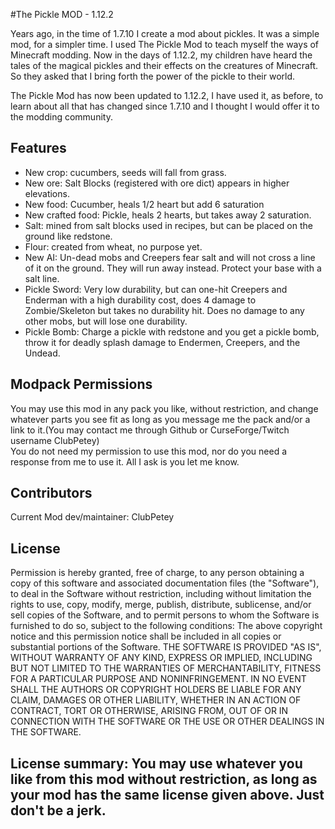 #The Pickle MOD - 1.12.2

Years ago, in the time of 1.7.10 I create a mod about pickles. It was a simple mod, for a simpler time. I used The Pickle Mod to teach myself the ways of Minecraft modding.  Now in the days of 1.12.2, my children have heard the tales of the magical pickles and their effects on the creatures of Minecraft.  So they asked that I bring forth the power of the pickle to their world.

The Pickle Mod has now been updated to 1.12.2,  I have used it, as before, to learn about all that has changed since 1.7.10 and I thought I would offer it to the modding community.

## Features

* New crop: cucumbers, seeds will fall from grass.
* New ore: Salt Blocks (registered with ore dict) appears in higher elevations.
* New food: Cucumber, heals 1/2 heart but add 6 saturation
* New crafted food: Pickle, heals 2 hearts, but takes away 2 saturation.
* Salt: mined from salt blocks used in recipes, but can be placed on the ground like redstone. 
* Flour: created from wheat, no purpose yet. 
* New AI: Un-dead mobs and Creepers fear salt and will not cross a line of it on the ground.  They will run away instead. Protect your base with a salt line.
* Pickle Sword: Very low durability, but can one-hit Creepers and Enderman with a high durability cost, does 4 damage to Zombie/Skeleton but takes no durability hit.  Does no damage to any other mobs, but will lose one durability.
* Pickle Bomb: Charge a pickle with redstone and you get a pickle bomb, throw it for deadly splash damage to Endermen, Creepers, and the Undead.

## Modpack Permissions 
   
You may use this mod in any pack you like, without restriction, and change whatever parts you see fit as long as you message me the pack and/or a link to it.(You may contact me through Github or CurseForge/Twitch username ClubPetey)    
You do not need my permission to use this mod, nor do you need a response from me to use it. All I ask is you let me know.

## Contributors

Current Mod dev/maintainer: ClubPetey

## License

Permission is hereby granted, free of charge, to any person obtaining a copy of this software and associated documentation files (the "Software"), to deal in the Software without restriction, including without limitation the rights to use, copy, modify, merge, publish, distribute, sublicense, and/or sell copies of the Software, and to permit persons to whom the Software is furnished to do so, subject to the following conditions: The above copyright notice and this permission notice shall be included in all copies or substantial portions of the Software. THE SOFTWARE IS PROVIDED "AS IS", WITHOUT WARRANTY OF ANY KIND, EXPRESS OR IMPLIED, INCLUDING BUT NOT LIMITED TO THE WARRANTIES OF MERCHANTABILITY, FITNESS FOR A PARTICULAR PURPOSE AND NONINFRINGEMENT. IN NO EVENT SHALL THE AUTHORS OR COPYRIGHT HOLDERS BE LIABLE FOR ANY CLAIM, DAMAGES OR OTHER LIABILITY, WHETHER IN AN ACTION OF CONTRACT, TORT OR OTHERWISE, ARISING FROM, OUT OF OR IN CONNECTION WITH THE SOFTWARE OR THE USE OR OTHER DEALINGS IN THE SOFTWARE.

## License summary: You may use whatever you like from this mod without restriction, as long as your mod has the same license given above. Just don't be a jerk.
